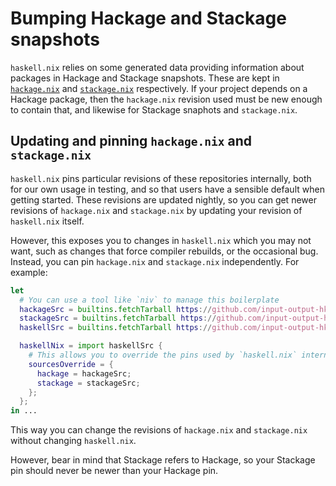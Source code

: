 # Bumping Hackage and Stackage snapshots

`haskell.nix` relies on some generated data providing information about packages in Hackage and Stackage snapshots.
These are kept in [`hackage.nix`](https://github.com/input-output-hk/hackage.nix) and [`stackage.nix`](https://github.com/input-output-hk/stackage.nix) respectively.
If your project depends on a Hackage package, then the `hackage.nix` revision used must be new enough to contain that, and likewise for Stackage snaphots and `stackage.nix`.

## Updating and pinning `hackage.nix` and `stackage.nix`

`haskell.nix` pins particular revisions of these repositories internally, both for our own usage in testing, and so that users have a sensible default when getting started. 
These revisions are updated nightly, so you can get newer revisions of `hackage.nix` and `stackage.nix` by updating your revision of `haskell.nix` itself.

However, this exposes you to changes in `haskell.nix` which you may not want, such as changes that force compiler rebuilds, or the occasional bug.
Instead, you can pin `hackage.nix` and `stackage.nix` independently. For example:

```nix
let 
  # You can use a tool like `niv` to manage this boilerplate
  hackageSrc = builtins.fetchTarball https://github.com/input-output-hk/hackage.nix/archive/master.tar.gz;
  stackageSrc = builtins.fetchTarball https://github.com/input-output-hk/stackage.nix/archive/master.tar.gz;
  haskellSrc = builtins.fetchTarball https://github.com/input-output-hk/haskell.nix/archive/master.tar.gz;

  haskellNix = import haskellSrc {
    # This allows you to override the pins used by `haskell.nix` internally
    sourcesOverride = {
      hackage = hackageSrc;
      stackage = stackageSrc;
    };
  };
in ...
```

This way you can change the revisions of `hackage.nix` and `stackage.nix`
without changing `haskell.nix`.

However, bear in mind that Stackage refers to Hackage, so your Stackage pin
should never be newer than your Hackage pin.

